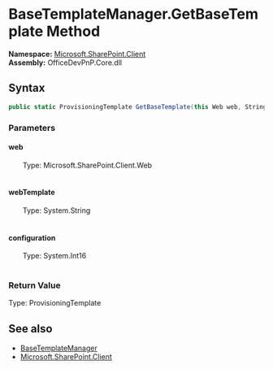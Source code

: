 # BaseTemplateManager.GetBaseTemplate Method  
  

**Namespace:** [Microsoft.SharePoint.Client](Microsoft.SharePoint.Client.md)  
**Assembly:** OfficeDevPnP.Core.dll  
## Syntax
```C#
public static ProvisioningTemplate GetBaseTemplate(this Web web, String webTemplate, Int16 configuration)
```
### Parameters
#### web  
&emsp;&emsp;Type: Microsoft.SharePoint.Client.Web  
&emsp;&emsp;  

  

#### webTemplate  
&emsp;&emsp;Type: System.String  
&emsp;&emsp;  

  

#### configuration  
&emsp;&emsp;Type: System.Int16  
&emsp;&emsp;  

  

### Return Value
Type: ProvisioningTemplate  

## See also
- [BaseTemplateManager](Microsoft.SharePoint.Client.BaseTemplateManager.md) 
- [Microsoft.SharePoint.Client](Microsoft.SharePoint.Client.md) 

